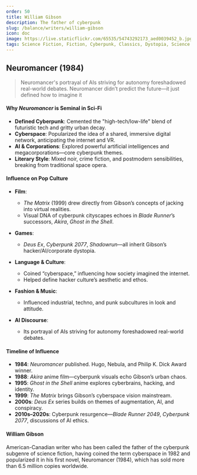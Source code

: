 ```yaml
---
order: 50
title: William Gibson
description: The father of cyberpunk
slug: /balance/writers/william-gibson
icon: doc
image: https://live.staticflickr.com/65535/54743292173_aed0039452_b.jpg
tags: Science Fiction, Fiction, Cyberpunk, Classics, Dystopia, Science Fiction Fantasy, Fantasy, Audiobook, Novels
---
```

## Neuromancer (1984)
> Neuromancer's portrayal of AIs striving for autonomy foreshadowed real-world debates. Neuromancer didn’t predict the future—it just defined how to imagine it

#### Why _Neuromancer_ is Seminal in Sci-Fi

- **Defined Cyberpunk**: Cemented the "high-tech/low-life" blend of futuristic tech and gritty urban decay.
- **Cyberspace**: Popularized the idea of a shared, immersive digital network, anticipating the internet and VR.
- **AI & Corporations**: Explored powerful artificial intelligences and megacorporations—core cyberpunk themes.
- **Literary Style**: Mixed noir, crime fiction, and postmodern sensibilities, breaking from traditional space opera.

#### Influence on Pop Culture

- **Film**:

  - _The Matrix_ (1999) drew directly from Gibson’s concepts of jacking into virtual realities.
  - Visual DNA of cyberpunk cityscapes echoes in _Blade Runner_’s successors, _Akira_, _Ghost in the Shell_.

- **Games**:

  - _Deus Ex_, _Cyberpunk 2077_, _Shadowrun_—all inherit Gibson’s hacker/AI/corporate dystopia.

- **Language & Culture**:

  - Coined “cyberspace,” influencing how society imagined the internet.
  - Helped define hacker culture’s aesthetic and ethos.

- **Fashion & Music**:

  - Influenced industrial, techno, and punk subcultures in look and attitude.

- **AI Discourse**:
  - Its portrayal of AIs striving for autonomy foreshadowed real-world debates.

#### Timeline of Influence

- **1984**: _Neuromancer_ published. Hugo, Nebula, and Philip K. Dick Award winner.
- **1988**: _Akira_ anime film—cyberpunk visuals echo Gibson’s urban chaos.
- **1995**: _Ghost in the Shell_ anime explores cyberbrains, hacking, and identity.
- **1999**: _The Matrix_ brings Gibson’s cyberspace vision mainstream.
- **2000s**: _Deus Ex_ series builds on themes of augmentation, AI, and conspiracy.
- **2010s–2020s**: Cyberpunk resurgence—_Blade Runner 2049_, _Cyberpunk 2077_, discussions of AI ethics.

#### William Gibson

American-Canadian writer who has been called the father of the cyberpunk subgenre of science fiction, having coined the term cyberspace in 1982 and popularized it in his first novel, Neuromancer (1984), which has sold more than 6.5 million copies worldwide.